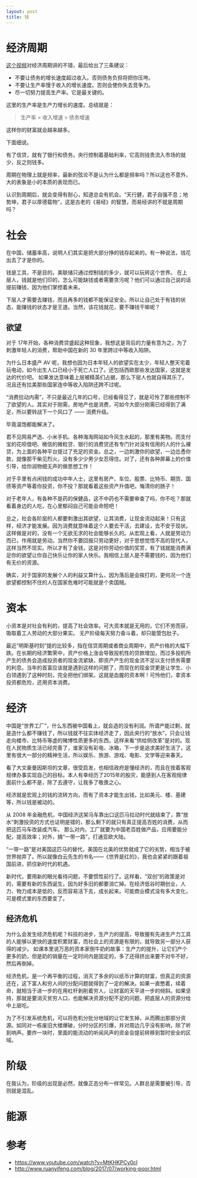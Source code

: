 ```yaml
---
layout: post
title: 钱
---
```



# 经济周期
[这个视频](https://www.youtube.com/watch?v=MtKHKPCy0cI)对经济周期讲的不错，最后给出了三条建议：

- 不要让债务的增长速度超过收入。否则债务负担将把你压垮。
- 不要让生产率慢于收入的增长速度。否则会使你失去竞争力。
- 尽一切努力提高生产率。它是最关键的。

这里的生产率是生产力增长的速度。总结就是：

> 生产率 > 收入增速 > 债务增速

这样你的财富就会越来越多。

下面细说。

有了信贷，就有了银行和债务。央行控制着基础利率，它高则钱贵流入市场的就少，反之则钱多。


周期在物理上就是频率，最新的弦论不是认为什么都是频率吗？所以这也不意外，大的表象是小的本质的表现而已。

认识到周期后，就会变得有耐心，知道总会有机会。“天行健，君子自强不息；地势坤，君子以厚德载物”，这是古老的《易经》的智慧，而易经讲的不就是周期吗？


# 社会
在中国，储蓄率高，说明人们其实是把大部分挣的钱存起来的。有一种说法，钱花出去了才是你的。

钱是工具，不是目的。美联储只通过控制钱的多少，就可以玩转这个世界。
在上层人，钱就是他们印的，怎么可能缺钱或者需要贪污呢？他们可以通过自己说的话提前赚钱，因为他们掌控着未来。

下层人才需要去赚钱，而且再多的钱都不能保证安全。所以让自己处于有钱的状态，能赚钱的状态才是王道。当然，该花钱就花，要不赚钱干嘛呢？

## 欲望
对于 17年开始，各种消费贷盛起这种现象，我想这是背后的力量有意为之，为了刺激年轻人的消费，帮助中国在新的 30 年里跨过中等收入陷阱。

为什么日本盛产 AV 呢，我想也因为日本年轻人的欲望实在太少，年轻人整天宅着玩电动，如今出生人口已经小于死亡人口了。还包括西欧那些发达国家，这就是发达的代价吧。
如果发达意味着上层被精英们占据，那么下层人也就自得其乐了。况且还有拉美那些国家连中等收入陷阱还跨不过呢。

“消费拉动内需”，不只是最近几年的口号，已经看得见了，就是可怜了那些控制不了欲望的人。其实对于刚需，房地产也是消费，可如今大部分刚需已经得到了满足，所以要转战下一个风口了 —— 消费升级。

毕竟温饱都能解决了。

君不见网易严选、小米手机、各种海淘网站如今风生水起的，那里有美物。而支付宝的花呗借吧、微信的微粒贷、银行的消费贷还有专门针对没有信用的人的什么裸贷，为上面的各种平台提过了充足的资金。总之，一边刺激你的欲望，一边怂恿你款，就像那干柴见烈火，没有多少少男少女忍得住。对了，还有各种屏幕上的价值引导，给你润物细无声的做思想工作！

对于手里有点闲钱的成功中年人士，这里有房产、车位、股票、比特币、期货、国债等资产等着你投资，你不投？那就看着这些资产升值吧，悔清你的肠子！

对于老年人，有各种不是药的保健品，这不中药也不需要审查了吗，你不吃？那就看着身边的人吃，在心里郁闷自己可能会命短吧！

总之，社会各阶层的人都要刺激出其欲望，让其消费，让现金流动起来！只有这样，经济才能发展。因为消费就意味着这个人要去干活，去建设，去不安于现状。这样做是对的，没有一个无欲无求的社会能够长久的。从宏观上看，人就是劳动力而已，作用就是劳动。当然你不要回报只劳动更好，对于思想觉悟不高的现代人，这样当然不现实。所以才有了金钱，这是对你劳动价值的奖赏，有了钱就能消费满足你的欲望让你自己快乐让你的家人快乐。我相信上层人是不需要钱的，因为他们有无价的资源。

确实，对于国家的发展个人的利益又算什么，因为落后是会挨打的，更何况一个连欲望都控制不住的人在国家危难时可能就是个卖国贼。


# 资本
小资本是对社会有利的，提高了社会效率。可大资本就是无用的，它们不劳而获，吸取着工人劳动的大部分果实。
无产阶级每天努力奋斗着，却只能管包肚子。

最近“明斯基时刻”提的比较多，指在信贷周期或者商业周期中，资产价格的大幅下跌。在长期的经济繁荣中，资产价格上涨会导致投机性的贷款增加，而过多投机所产生的债务会造成投资者的现金流紧缺，即资产产生的现金流不足以支付债务需要的利息。当年的首富应该就是遇到这样的问题了，而现在的现金贷更是让学生、小白领遇到了这种时刻，完全把他们绑架。这就是血腥的资本啊！可怜他们，拿资本投资都危险，还用资本消费。



# 经济
中国是“世界工厂”，什么东西被中国看上，就会造的没有利润。所谓产能过剩，就是造什么都不赚钱了，所以钱就不往实体经济走了，因此央行的“放水”，只会让钱走向楼市、比特币等虚的赌博性质更多的东西。这样来看“供给侧改革”是对的。现在人民物质生活已经完善了，谁家没有彩电、冰箱，下一步是追求美好生活了，这里有很大一部分的精神生活，所以娱乐、旅游、游戏、电影、文学等迎来春天。

看了大文豪曼因斯坦的文章，很受启发，也相信政府是懂经济的，而且在按着客观规律办事实现自己的目标。本人有幸经历了2015年的股灾，能感到人在客观规律面前什么都不是，除了去遵守，让我多了敬畏之心。

经济就是宏观上的钱的流转方向，而有了资本才能生出钱，比如美元、楼、基建等，所以钱是被动的。

从 2008 年金融危机，中国经济这架马车靠出口这匹马拉动时代就结束了，靠“放水”刺激投资的方式也证明是错的，那么剩下的就只有真正提高百姓的消费，从而把这匹马车改装成汽车。
那么对内，工厂就要为中国老百姓做产品，应用要能分配，提高效率；对外，搞“一带一路”，打通亚欧大陆。

“一带一路”是对美国这匹马的替代，美国在北美的优势就成了它的劣势，相当于被世界抛弃了。所以就像白云先生的书名——《世界是红的》，我也会紧紧的跟着祖国前进，抓住新时代的机遇。

新时代，要用新的眼光看待问题，不要惯性前行了。这样看，“双创”的政策是对的，需要有新的东西诞生，因为好多旧的都要消亡掉。在经济低谷时期创业，人力、物力成本是低的，反而容易活下去，成长起来。可能商业模式没有多大变化，可是模式里的东西要变了。


## 经济危机
为什么会发生经济危机呢？科技的进步，生产力的提高，导致握有先进生产力工具的人能够以更快的速度积累财富，而社会上的资源是有限的，就导致另一部分人获得的减少。
如课本里说万恶的资本家倒牛奶的故事：生产力的提升，让它们产个更多的奶，但是奶的销量在一定时间内是固定的，多了还得挤出来要不对牛不好，然后再倒掉。

经济危机，是一个再平衡的过程，消灭了多余的以纸币计算的财富，但真正的资源还在，这下富人和穷人间的分配问题就得到了一定的解决。如果一直憋着，续着命，就相当于进一步的在用杠杆剥削着穷人，让财富的天平进一步的倾斜。如果坚持，那就是要消灭贫穷人口，也能解决资源分配不足的问题，把底层人的资源分给中上层吃。

为了不引发系统危机，可以将危机分批分地域的让它发生掉，从而腾出那部分资源。如同对一栋废旧大楼爆破，分时分区的引爆，并对周边几乎没有影响，除了听到响声。要炸一块时，里面的能流动的听闻风声的资金会提前转移到暂时安全的区域。

# 阶级
在我认为，阶级的出现是必然，就像正态分布一样常见。人群总是需要被引导，否则就是混乱。


# 能源


# 参考
- https://www.youtube.com/watch?v=MtKHKPCy0cI
- http://www.ruanyifeng.com/blog/2017/07/working-poor.html
